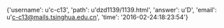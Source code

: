 {'username': u'c-c13', 'path': u'dzd1139/1139.html', 'answer': u'D', 'email': u'c-c13@mails.tsinghua.edu.cn', 'time': '2016-02-24:18:23:54'}